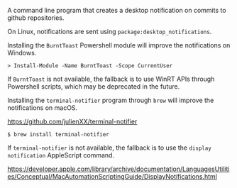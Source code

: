 A command line program that creates a desktop notification on commits to github
repositories.

On Linux, notifications are sent using `package:desktop_notifications`.

Installing the `BurntToast` Powershell module will improve the notifications on
Windows.

```
> Install-Module -Name BurntToast -Scope CurrentUser
```

If `BurntToast` is not available, the fallback is to use WinRT APIs through
Powershell scripts, which may be deprecated in the future.

Installing the `terminal-notifier` program through `brew` will improve the
notifications on macOS.

https://github.com/julienXX/terminal-notifier

```
$ brew install terminal-notifier
```

If `terminal-notifier` is not available, the fallback is to use the
`display notification` AppleScript command.

https://developer.apple.com/library/archive/documentation/LanguagesUtilities/Conceptual/MacAutomationScriptingGuide/DisplayNotifications.html
